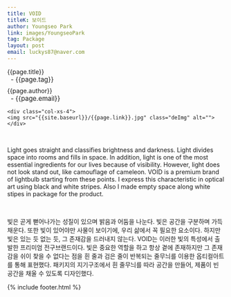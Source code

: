 ```yaml
---
title: VOID
titleK: 보이드
author: Youngseo Park
link: images/YoungseoPark
tag: Package
layout: post
email: luckys87@naver.com
---	
```


<div class="container">

<div class="deDep">
{{page.title}}<br>
<p style="font-size:15px; margin:0px; padding:0px 0px 0px 8px; margin:0px 0px 8px 0px;">- {{page.tag}}</p>
{{page.author}}<br>
<p style="font-size:15px; margin:0px; padding:0px 0px 0px 8px;">- {{page.email}}</p>
</div>


<div class="row" class="imgcolor">
	
	<div class="col-xs-4">
	<img src="{{site.baseurl}}/{{page.link}}.jpg" class="deImg" alt=""></div>
	
</div>
<br>

<div class="det lato">



Light goes straight and classifies brightness and darkness. Light divides space into rooms and  fills in space. In addition, light is one of the most essential ingredients for our lives because of visibility. However, light does not look stand out, like camouflage of cameleon. VOID is a premium brand of lightbulb starting from these points.  I express this characteristic in optical art using black and white stripes. Also I made empty space along white stipes in package for the product.



</div>

<br>

<div class="noto">

빛은 곧게 뻗어나가는 성질이 있으며 밝음과 어둠을 나눈다. 빛은 공간을 구분하며 가득 채운다. 또한 빛이 있어야만 사물이 보이기에, 우리 삶에서 꼭 필요한 요소이다. 하지만 빛은 있는 듯 없는 듯, 그 존재감을 드러내지 않는다. VOID는 이러한 빛의 특성에서 출발한 프리미엄 전구브랜드이다. 빛은 중요한 역할을 하고 항상 곁에 존재하지만 그 존재감을 쉬이 찾을 수 없다는 점을 흰 줄과 검은 줄이 반복되는 줄무늬를 이용한 옵티컬아트를 통해 표현했다. 패키지의 지기구조에서 흰 줄무늬를 따라 공간을 만들어, 제품이 빈 공간을 채울 수 있도록 디자인했다. 


</div>


	

</div> 

{% include footer.html %}